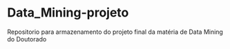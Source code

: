 # Data_Mining-projeto
Repositorio para armazenamento do projeto final da matéria de Data Mining do Doutorado
